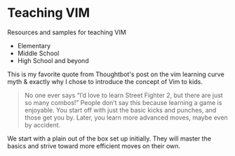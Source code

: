 Teaching VIM
============

Resources and samples for teaching VIM 

* Elementary
* Middle School
* High School and beyond


This is my favorite quote from Thoughtbot's post on the vim learning curve myth & exactly why I chose to introduce the concept of Vim to kids. 

> No one ever says “I’d love to learn Street Fighter 2, but there are just so many combos!” People don’t say this because learning a game is enjoyable. You start off with just the basic kicks and punches, and those get you by. Later, you learn more advanced moves, maybe even by accident.

We start with a plain out of the box set up initially.  They will master the basics and strive toward more efficient moves on their own. 